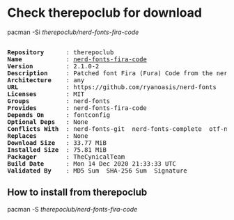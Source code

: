# Check therepoclub for download

pacman -Si *therepoclub/nerd-fonts-fira-code*

<div class="highlight"><pre class="highlight"><text>
<b>Repository</b>      : therepoclub
<b>Name</b>            : <a href="../../x86_64/nerd-fonts-fira-code-2.1.0-2-any.pkg.tar.zst">nerd-fonts-fira-code</a>
<b>Version</b>         : 2.1.0-2
<b>Description</b>     : Patched font Fira (Fura) Code from the nerd-fonts library
<b>Architecture</b>    : any
<b>URL</b>             : https://github.com/ryanoasis/nerd-fonts
<b>Licenses</b>        : MIT
<b>Groups</b>          : nerd-fonts
<b>Provides</b>        : nerd-fonts-fira-code
<b>Depends On</b>      : fontconfig
<b>Optional Deps</b>   : None
<b>Conflicts With</b>  : nerd-fonts-git  nerd-fonts-complete  otf-nerd-fonts-fira-code
<b>Replaces</b>        : None
<b>Download Size</b>   : 33.77 MiB
<b>Installed Size</b>  : 75.81 MiB
<b>Packager</b>        : TheCynicalTeam <wayne6324@gmail.com>
<b>Build Date</b>      : Mon 14 Dec 2020 21:33:33 UTC
<b>Validated By</b>    : MD5 Sum  SHA-256 Sum  Signature
</text></pre></div>

## How to install from therepoclub

pacman -S *therepoclub/nerd-fonts-fira-code*
